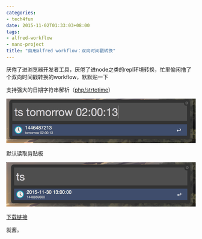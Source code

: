 ```yaml
---
categories:
- tech4fun
date: 2015-11-02T01:33:03+08:00
tags:
- alfred-workflow
- nano-project
title: "自用alfred workflow：双向时间戳转换"
---
```


厌倦了进浏览器开发者工具，厌倦了进node之类的repl环境转换，忙里偷闲撸了个双向时间戳转换的workflow，默默贴一下

支持强大的日期字符串解析（[php/strtotime](http://php.net/strtotime)）

![](/img/2015-q4/workflow-timestamp-1.png)

默认读取剪贴板

![](/img/2015-q4/workflow-timestamp-2.png)

<!--more-->

[下载链接](http://7xnyyw.dl1.z0.glb.clouddn.com/timestamp-helper.alfredworkflow)

就酱。
